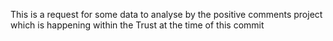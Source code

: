 
This is a request for some data to analyse by the positive comments project which is happening within the Trust at the time of this commit